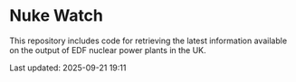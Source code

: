 # Nuke Watch

This repository includes code for retrieving the latest information available on the output of EDF nuclear power plants in the UK.

Last updated: 2025-09-21 19:11